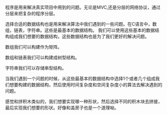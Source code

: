 程序是用来解决真实项目中用到的问题。无论是MVC,还是分层的网络协议，通过分层来把复杂的程序分层。

选择合适的数据结构也是用来解决算法中我们遇到的一些问题。在C语言中，数组，链表，字符串。这些是最基本的数据结构。
我们可以使用这些基本的数据结构组成我们想要的数据结构，这些数据结构也是为了我们更好的解决问题。

数组我们可以构建作为矩阵。

数组和链表我们可以构建成树型结构。

字符串我们可以存储串型结构。

当我们遇到一个问题的时候，从这些最基本的数据结构中选择1个或者几个组成我们想要构建的数据结构，然后使用时间复杂度和空间复杂度小的算法去解决遇到的问题。

感觉和拼积木类似的，我们想要实现哪一种形状，然后选择不同的积木块去拼接，最后实现我们想要的形状。好像和盖房子也是一个道理呦。